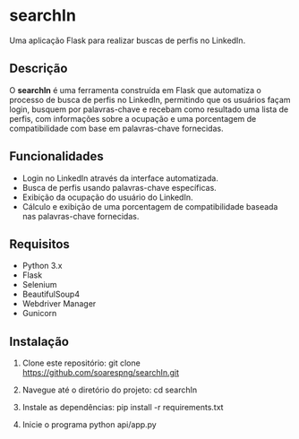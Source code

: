 # searchIn

Uma aplicação Flask para realizar buscas de perfis no LinkedIn.

## Descrição

O **searchIn** é uma ferramenta construída em Flask que automatiza o processo de busca de perfis no LinkedIn, permitindo que os usuários façam login, busquem por palavras-chave e recebam como resultado uma lista de perfis, com informações sobre a ocupação e uma porcentagem de compatibilidade com base em palavras-chave fornecidas.

## Funcionalidades

- Login no LinkedIn através da interface automatizada.
- Busca de perfis usando palavras-chave específicas.
- Exibição da ocupação do usuário do LinkedIn.
- Cálculo e exibição de uma porcentagem de compatibilidade baseada nas palavras-chave fornecidas.

## Requisitos

- Python 3.x
- Flask
- Selenium
- BeautifulSoup4
- Webdriver Manager
- Gunicorn

## Instalação

1. Clone este repositório:
git clone https://github.com/soarespng/searchIn.git

2. Navegue até o diretório do projeto:
cd searchIn

3. Instale as dependências:
pip install -r requirements.txt

4. Inicie o programa
python api/app.py
